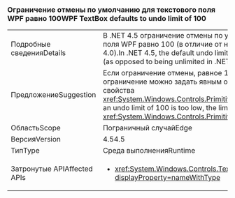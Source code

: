 ### <a name="wpf-textbox-defaults-to-undo-limit-of-100"></a><span data-ttu-id="c99eb-101">Ограничение отмены по умолчанию для текстового поля WPF равно 100</span><span class="sxs-lookup"><span data-stu-id="c99eb-101">WPF TextBox defaults to undo limit of 100</span></span>

|   |   |
|---|---|
|<span data-ttu-id="c99eb-102">Подробные сведения</span><span class="sxs-lookup"><span data-stu-id="c99eb-102">Details</span></span>|<span data-ttu-id="c99eb-103">В .NET 4.5 ограничение отмены по умолчанию для текстового поля WPF равно 100 (в отличие от неограниченного в .NET 4.0).</span><span class="sxs-lookup"><span data-stu-id="c99eb-103">In .NET 4.5, the default undo limit for a WPF textbox is 100 (as opposed to being unlimited in .NET 4.0)</span></span>|
|<span data-ttu-id="c99eb-104">Предложение</span><span class="sxs-lookup"><span data-stu-id="c99eb-104">Suggestion</span></span>|<span data-ttu-id="c99eb-105">Если ограничение отмены, равное 100, слишком низкое, ограничение можно задать явным образом с помощью свойства <xref:System.Windows.Controls.Primitives.TextBoxBase.UndoLimit></span><span class="sxs-lookup"><span data-stu-id="c99eb-105">If an undo limit of 100 is too low, the limit can be set explicitly with <xref:System.Windows.Controls.Primitives.TextBoxBase.UndoLimit></span></span>|
|<span data-ttu-id="c99eb-106">Область</span><span class="sxs-lookup"><span data-stu-id="c99eb-106">Scope</span></span>|<span data-ttu-id="c99eb-107">Пограничный случай</span><span class="sxs-lookup"><span data-stu-id="c99eb-107">Edge</span></span>|
|<span data-ttu-id="c99eb-108">Версия</span><span class="sxs-lookup"><span data-stu-id="c99eb-108">Version</span></span>|<span data-ttu-id="c99eb-109">4.5</span><span class="sxs-lookup"><span data-stu-id="c99eb-109">4.5</span></span>|
|<span data-ttu-id="c99eb-110">Тип</span><span class="sxs-lookup"><span data-stu-id="c99eb-110">Type</span></span>|<span data-ttu-id="c99eb-111">Среда выполнения</span><span class="sxs-lookup"><span data-stu-id="c99eb-111">Runtime</span></span>|
|<span data-ttu-id="c99eb-112">Затронутые API</span><span class="sxs-lookup"><span data-stu-id="c99eb-112">Affected APIs</span></span>|<ul><li><xref:System.Windows.Controls.TextBox?displayProperty=nameWithType></li></ul>|

